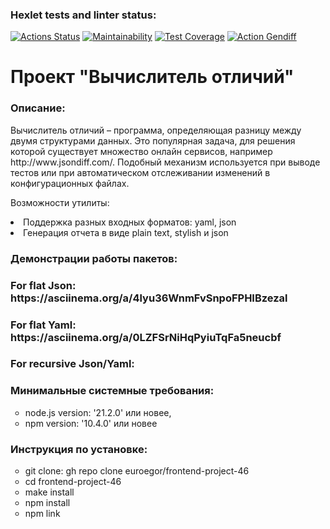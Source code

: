 ### Hexlet tests and linter status:
[![Actions Status](https://github.com/euroegor/frontend-project-46/actions/workflows/hexlet-check.yml/badge.svg)](https://github.com/euroegor/frontend-project-46/actions)
[![Maintainability](https://api.codeclimate.com/v1/badges/f4f21035e66ca5ecc0b4/maintainability)](https://codeclimate.com/github/euroegor/frontend-project-46/maintainability)
[![Test Coverage](https://api.codeclimate.com/v1/badges/f4f21035e66ca5ecc0b4/test_coverage)](https://codeclimate.com/github/euroegor/frontend-project-46/test_coverage)
[![Action Gendiff](https://github.com/euroegor/frontend-project-46/actions/workflows/gendiff-check.yml/badge.svg)](https://github.com/euroegor/frontend-project-46/actions)

<h1>Проект "Вычислитель отличий"</h1>
<h3>Описание:</h3>
<p>Вычислитель отличий – программа, определяющая разницу между двумя структурами данных. Это популярная задача, для решения которой существует множество онлайн сервисов, например http://www.jsondiff.com/. Подобный механизм используется при выводе тестов или при автоматическом отслеживании изменений в конфигурационных файлах.</p>
<p>Возможности утилиты:</p>
<li>Поддержка разных входных форматов: yaml, json</li>
<li>Генерация отчета в виде plain text, stylish и json</li>
<h3>Демонстрации работы пакетов:</h3>
<h3>For flat Json: https://asciinema.org/a/4lyu36WnmFvSnpoFPHIBzezal</h3>
<h3>For flat Yaml: https://asciinema.org/a/0LZFSrNiHqPyiuTqFa5neucbf</h3>
<h3>For recursive Json/Yaml: </h3>
<h3>Минимальные системные требования:</h3>
<ul type="circle">
<li>node.js version: '21.2.0' или новее,</li>
<li>npm version: '10.4.0' или новее</li>
</ul>
<h3>Инструкция по установке:</h3>
<ul type="circle">
<li>git clone: gh repo clone euroegor/frontend-project-46</li>
<li>cd frontend-project-46</li>
<li>make install</li>
<li>npm install</li>
<li>npm link</li>
</ul>